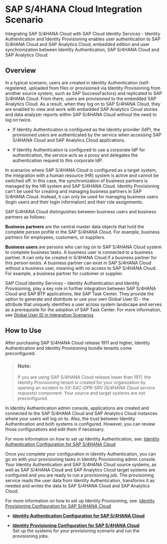 <!-- loio93102ca17e184bfda453852a20ca9d93 -->

# SAP S/4HANA Cloud Integration Scenario

Integrating SAP S/4HANA Cloud with SAP Cloud Identity Services - Identity Authentication and Identity Provisioning enables user authentication to SAP S/4HANA Cloud and SAP Analytics Cloud, embedded edition and user synchronization between Identity Authentication, SAP S/4HANA Cloud and SAP Analytics Cloud.



<a name="loio93102ca17e184bfda453852a20ca9d93__section_ujs_dww_krb"/>

## Overview

In a typical scenario, users are created in Identity Authentication \(self-registered, uploaded from files or provisioned via Identity Provisioning from another source system, such as SAP SuccessFactors\) and replicated to SAP S/4HANA Cloud. From there, users are provisioned to the embedded SAP Analytics Cloud. As a result, when they log on to SAP S/4HANA Cloud, they are enabled to view and work with embedded SAP Analytics Cloud stories and data analyzer reports within SAP S/4HANA Cloud without the need to log on twice.

-   If Identity Authentication is configured as the identity provider \(IdP\), the provisioned users are authenticated by the service when accessing SAP S/4HANA Cloud and SAP Analytics Cloud applications.

-   If Identity Authentication is configured to use a corporate IdP for authentication, the service acts as a proxy and delegates the authentication request to this corporate IdP.


In scenarios where SAP S/4HANA Cloud is configured as a target system, the integration with a human resource \(HR\) system is active and cannot be switched off. In this case, the synchronization of business partners is managed by the HR system and SAP S/4HANA Cloud. Identity Provisioning can't be used for creating and managing business partners in SAP S/4HANA Cloud. Instead, it can only be used for managing business users \(login users and their login information\) and their role assignments.

SAP S/4HANA Cloud distinguishes between business users and business partners as follows:

**Business partners** are the central master data objects that hold the complete person profile in the SAP S/4HANA Cloud. For example, business partners for employees, customers, or suppliers.

**Business users** are persons who can log on to SAP S/4HANA Cloud system to complete business tasks. A business user is connected to a business partner. It can only be created in S/4HANA Cloud if a business partner for this person exists. A business partner can exist in SAP S/4HANA Cloud without a business user, meaning with no access to SAP S/4HANA Cloud. For example, a business partner for customer or supplier.

SAP Cloud Identity Services - Identity Authentication and Identity Provisioning, play a key role in further integration between SAP S/4HANA Cloud and SAP BTP applications, like SAP Task Center. They provide the option to generate and distribute or use your own Global User ID - the attribute that uniquely identifies a user across system landscape and serves as a prerequisite for the adoption of SAP Task Center. For more information, see [Global User ID in Integration Scenarios](global-user-id-in-integration-scenarios-a04611d.md)



<a name="loio93102ca17e184bfda453852a20ca9d93__section_jrz_z3g_rsb"/>

## How to Use

After purchasing SAP S/4HANA Cloud release 1911 and higher, Identity Authentication and Identity Provisioning bundle tenants come preconfigured.

> ### Note:  
> If you are using SAP S/4HANA Cloud release lower than 1911, the Identity Provisioning tenant is created for your organization by opening an incident to *XX-S4C-OPR-SRV* *\(S/4HANA Cloud service requests\)* component. Your source and target systems are not preconfigured.

In Identity Authentication admin console, applications are created and connected to the SAP S/4HANA Cloud and SAP Analytics Cloud instances where your users will log on to. Also, the trust between Identity Authentication and both systems is configured. However, you can review those configurations and edit them if necessary.

For more information on how to set up Identity Authentication, see: [Identity Authentication Configuration for SAP S/4HANA Cloud](identity-authentication-configuration-for-sap-s-4hana-cloud-a94abe1.md)

Once you complete your configuration in Identity Authentication, you can go on with your provisioning tasks in Identity Provisioning admin console. Your Identity Authentication and SAP S/4HANA Cloud source systems, as well as SAP S/4HANA Cloud and SAP Analytics Cloud target systems are configured and you are ready to run a provisioning job. The provisioning service reads the user data from Identity Authentication, transforms it as needed and writes the data to SAP S/4HANA Cloud and SAP Analytics Cloud.

For more information on how to set up Identity Provisioning, see: [Identity Provisioning Configuration for SAP S/4HANA Cloud](identity-provisioning-configuration-for-sap-s-4hana-cloud-cc0013a.md)

-   **[Identity Authentication Configuration for SAP S/4HANA Cloud](identity-authentication-configuration-for-sap-s-4hana-cloud-a94abe1.md "")**  

-   **[Identity Provisioning Configuration for SAP S/4HANA Cloud](identity-provisioning-configuration-for-sap-s-4hana-cloud-cc0013a.md "Set up the systems for your provisioning scenario and run the provisioning
		jobs.")**  
Set up the systems for your provisioning scenario and run the provisioning jobs.

